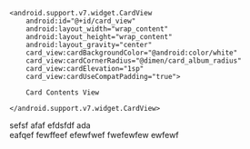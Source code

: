 <LinearLayout xmlns:android="http://schemas.android.com/apk/res/android"
    xmlns:card_view="http://schemas.android.com/apk/res-auto"
    android:layout_width="wrap_content"
    android:layout_height="wrap_content"
    android:clipToPadding="false"
    android:orientation="vertical"
    android:paddingTop="3dp"
    android:paddingRight="5dp"
    android:paddingLeft="5dp">

    <android.support.v7.widget.CardView
        android:id="@+id/card_view"
        android:layout_width="wrap_content"
        android:layout_height="wrap_content"
        android:layout_gravity="center"
        card_view:cardBackgroundColor="@android:color/white"
        card_view:cardCornerRadius="@dimen/card_album_radius"
        card_view:cardElevation="1sp"
        card_view:cardUseCompatPadding="true">
        
        Card Contents View
        
    </android.support.v7.widget.CardView>
</LinearLayout>

sefsf
afaf
efdsfdf
ada     
eafqef
 fewffeef efewfwef
 fwefewfew
 ewfewf
 

